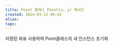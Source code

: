 ```yaml
---
title: Point 클래스 Point(x, y) 메서드
created: 2024-03-12 04:43
alias:
tags:
---
```

지정된 좌표 사용하여 Point클래스의 새 인스턴스 초기화


